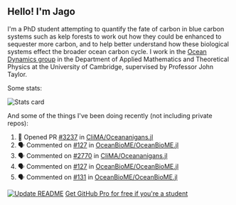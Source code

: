 ## Hello! I'm Jago

I'm a PhD student attempting to quantify the fate of carbon in blue carbon systems such as kelp forests to work out how they could be enhanced to sequester more carbon, and to help better understand how these biological systems effect the broader ocean carbon cycle. I work in the <a href="https://www.damtp.cam.ac.uk/user/jrt51/" class="emph">Ocean Dynamics group</a> in the Department of Applied Mathematics and Theoretical Physics at the University of Cambridge, supervised by Professor John Taylor.

Some stats:
<!--
![](https://raw.githubusercontent.com/jagoosw/jagoosw/main/profile-summary-card-output/nord_dark/0-profile-details.svg)
![](https://raw.githubusercontent.com/jagoosw/jagoosw/main/profile-summary-card-output/nord_dark/3-stats.svg)
![](https://raw.githubusercontent.com/jagoosw/jagoosw/main/profile-summary-card-output/nord_dark/4-productive-time.svg)
-->
![Stats card](https://github-readme-stats.vercel.app/api?username=jagoosw&count_private=true&show_icons=true&theme=transparent&hide_title=true)

And some of the things I've been doing recently (not including private repos):
<!--START_SECTION:activity-->
1. 💪 Opened PR [#3237](https://github.com/CliMA/Oceananigans.jl/pull/3237) in [CliMA/Oceananigans.jl](https://github.com/CliMA/Oceananigans.jl)
2. 🗣 Commented on [#127](https://github.com/OceanBioME/OceanBioME.jl/pull/127#issuecomment-1693554697) in [OceanBioME/OceanBioME.jl](https://github.com/OceanBioME/OceanBioME.jl)
3. 🗣 Commented on [#2770](https://github.com/CliMA/Oceananigans.jl/issues/2770#issuecomment-1693549986) in [CliMA/Oceananigans.jl](https://github.com/CliMA/Oceananigans.jl)
4. 🗣 Commented on [#127](https://github.com/OceanBioME/OceanBioME.jl/pull/127#issuecomment-1693548463) in [OceanBioME/OceanBioME.jl](https://github.com/OceanBioME/OceanBioME.jl)
5. 🗣 Commented on [#131](https://github.com/OceanBioME/OceanBioME.jl/pull/131#issuecomment-1690637708) in [OceanBioME/OceanBioME.jl](https://github.com/OceanBioME/OceanBioME.jl)
<!--END_SECTION:activity-->


[![Update README](https://github.com/jagoosw/jagoosw/actions/workflows/update-readme.yml/badge.svg)](https://github.com/jagoosw/jagoosw/actions/workflows/update-readme.yml)
[Get GitHub Pro for free if you're a student](https://education.github.com/pack)

